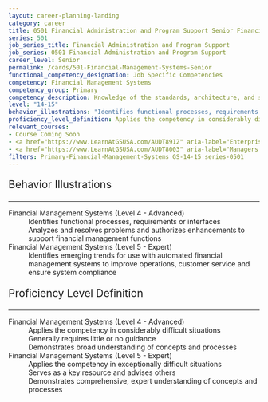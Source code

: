 ```yaml
---
layout: career-planning-landing
category: career
title: 0501 Financial Administration and Program Support Senior Financial Management Systems
series: 501
job_series_title: Financial Administration and Program Support
job_series: 0501 Financial Administration and Program Support
career_level: Senior
permalink: /cards/501-Financial-Management-Systems-Senior
functional_competency_designation: Job Specific Competencies
competency: Financial Management Systems
competency_group: Primary
competency_description: Knowledge of the standards, architecture, and specifications of automated financial systems, including source documents, system flows, system interfaces, and related internal controls
level: "14-15"
behavior_illustrations: "Identifies functional processes, requirements or interfaces ? Analyzes and resolves problems and authorizes enhancements to support financial management functions  ? Identifies emerging trends for use with automated financial management systems to improve operations, customer service and ensure system compliance"
proficiency_level_definition: Applies the competency in considerably difficult situations ? Generally requires little or no guidance ? Demonstrates broad understanding of concepts and processes ? Applies the competency in exceptionally difficult situations ? Serves as a key resource and advises others ? Demonstrates comprehensive, expert understanding of concepts and processes
relevant_courses: 
- Course Coming Soon
- <a href="https://www.LearnAtGSUSA.com/AUDT8912" aria-label="Enterprise Risk Management&#58; Executive Seminar (AUDT8912) - https://www.LearnAtGSUSA.com/AUDT8912">Enterprise Risk Management&#58; Executive Seminar (AUDT8912)</a>, GSU
- <a href="https://www.LearnAtGSUSA.com/AUDT8003" aria-label="Managers and Auditors Roles in Assessing Internal Controls (AUDT8003) - https://www.LearnAtGSUSA.com/AUDT8003">Managers and Auditors Roles in Assessing Internal Controls (AUDT8003)</a>, GSU
filters: Primary-Financial-Management-Systems GS-14-15 series-0501
---
```


<div class="desktop:grid-col-6 margin-y-3">
  <div class="border-top-2 bg-white padding-3 shadow-5 height-full members-hover border-1px button-border border-top-blue radius-lg">
    <p style="font-size:21px" class="text-bold label-color">Behavior Illustrations</p>
    <hr style="border-color: #4F9E99 !important;"/>
    <dl class="text-base card-content-color"><dt>Financial Management Systems (Level 4 - Advanced)</dt><dd>Identifies functional processes, requirements or interfaces </dd><dd> Analyzes and resolves problems and authorizes enhancements to support financial management functions
</dd><dt>Financial Management Systems (Level 5 - Expert)</dt><dd>Identifies emerging trends for use with automated financial management systems to improve operations, customer service and ensure system compliance</dd></dl>
  </div>
</div>
<div class="desktop:grid-col-6 margin-y-3">
  <div class="border-top-2 bg-white padding-3 shadow-5 height-full members-hover border-1px button-border border-top-blue radius-lg">
    <p style="font-size:21px" class="text-bold label-color">Proficiency Level Definition</p>
     <hr style="border-color: #4F9E99 !important;"/>
    <dl class="text-base card-content-color"><dt>Financial Management Systems (Level 4 - Advanced)</dt><dd>Applies the competency in considerably difficult situations </dd><dd> Generally requires little or no guidance </dd><dd> Demonstrates broad understanding of concepts and processes</dd><dt>Financial Management Systems (Level 5 - Expert)</dt><dd>Applies the competency in exceptionally difficult situations </dd><dd> Serves as a key resource and advises others </dd><dd> Demonstrates comprehensive, expert understanding of concepts and processes</dd></dl>
  </div>
</div>